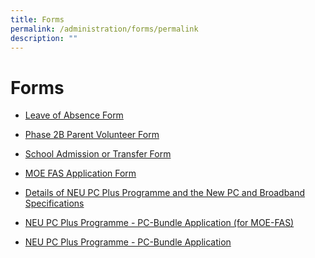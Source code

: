 ```yaml
---
title: Forms
permalink: /administration/forms/permalink
description: ""
---
```

Forms
=====
*   [Leave of Absence Form](https://go.gov.sg/qps-loa)
*   [Phase 2B Parent Volunteer Form](https://go.gov.sg/qps-phase2b-pv)
*   [School Admission or Transfer Form](https://go.gov.sg/qps-admission-transfer)
* [MOE FAS Application Form](/files/MOE%20FAS%20Application%20Form%20Sep%2021.pdf)

* [Details of NEU PC Plus Programme and the New PC and Broadband Specifications](/files/NEW%20PCs%20and%20BB.pdf)

* [NEU PC Plus Programme - PC-Bundle Application (for MOE-FAS)](/files/NPP%20Application%20Form%20for%20MOE-SPED%20FAS.pdf)

* [NEU PC Plus Programme - PC-Bundle Application](/files/NPP%20Application%20Form%20for%20NON%20MOE-SPED%20FAS.pdf)